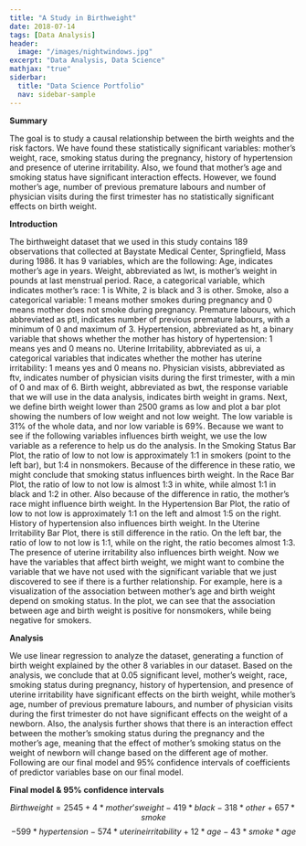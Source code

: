 ```yaml
---
title: "A Study in Birthweight"
date: 2018-07-14
tags: [Data Analysis]
header:
  image: "/images/nightwindows.jpg"
excerpt: "Data Analysis, Data Science"
mathjax: "true"
siderbar:
  title: "Data Science Portfolio"
  nav: sidebar-sample
---
```

**Summary**

The goal is to study a causal relationship between the birth weights and the risk factors. We have found these statistically significant variables: mother’s weight, race, smoking status during the pregnancy, history of hypertension and presence of uterine irritability. Also, we found that mother’s age and smoking status have significant interaction effects. However, we found mother’s age, number of previous premature labours and number of physician visits during the first trimester has no statistically significant effects on birth weight.

**Introduction**

The birthweight dataset that we used in this study contains 189 observations that collected at Baystate Medical Center, Springfield, Mass during 1986. It has 9 variables, which are the following:
Age, indicates mother’s age in years.
Weight, abbreviated as lwt, is mother’s weight in pounds at last menstrual period.
Race, a categorical variable, which indicates mother’s race: 1 is White, 2 is black and 3 is other.
Smoke, also a categorical variable: 1 means mother smokes during pregnancy and 0 means mother does not smoke during pregnancy.
Premature labours, which abbreviated as ptl, indicates number of previous premature labours, with a minimum of 0 and maximum of  3.
Hypertension, abbreviated as ht, a binary variable that shows whether the mother has history of hypertension: 1 means yes and 0 means no.
Uterine Irritability, abbreviated as ui, a categorical variables that indicates whether the mother has uterine irritability: 1 means yes and 0 means no.
Physician visists, abbreviated as ftv, indicates number of physician visits during the first trimester, with a min of 0 and max of 6.
Birth weight, abbreviated as bwt, the response variable that we will use in the data analysis, indicates birth weight in grams.
Next, we define birth weight lower than 2500 grams as low and plot a bar plot showing the numbers of low weight and not low weight. The low variable is 31% of the whole data, and nor low variable is 69%. Because we want to see if the following variables influences birth weight, we use the low variable as a reference to help us do the analysis.
In the Smoking Status Bar Plot, the ratio of low to not low is approximately 1:1 in smokers (point to the left bar), but 1:4 in nonsmokers. Because of the difference in these ratio, we might conclude that smoking status influences birth weight.
In the Race Bar Plot, the ratio of low to not low is almost 1:3 in white, while almost 1:1 in black and 1:2 in other. Also because of the difference in ratio, the mother’s race might influence birth weight.
In the Hypertension Bar Plot, the ratio of low to not low is approximately 1:1 on the left and almost 1:5 on the right. History of hypertension also influences birth weight.
In the Uterine Irritability Bar Plot, there is still difference in the ratio. On the left bar, the ratio of low to not low is 1:1, while on the right, the ratio becomes almost 1:3. The presence of uterine irritability also influences birth weight.
Now we have the variables that affect birth weight, we might want to combine the variable that we have not used with the significant variable that we just discovered to see if there is a further relationship.
For example, here is a visualization of the association between mother’s age and birth weight depend on smoking status. In the plot, we can see that the association between age and birth weight is positive for nonsmokers, while being negative for smokers.

**Analysis**

We use linear regression to analyze the dataset, generating a function of birth weight explained by the other 8 variables in our dataset. Based on the analysis, we conclude that at 0.05 significant level, mother’s weight, race, smoking status during pregnancy, history of hypertension, and presence of uterine irritability have significant effects on the birth weight, while mother’s age, number of previous premature labours, and number of physician visits during the first trimester do not have significant effects on the weight of a newborn. Also, the analysis further shows that there is an interaction effect between the mother’s smoking status during the pregnancy and the mother’s age, meaning that the effect of mother’s smoking status on the weight of newborn will change based on the different age of mother. Following are our final model and 95% confidence intervals of coefficients of predictor variables base on our final model.

**Final model & 95% confidence intervals**

$$Birthweight = 2545 + 4*mother’s weight - 419*black - 318*other + 657*smoke$$
$$- 599*hypertension -574*uterine irritability + 12*age - 43*smoke*age$$
